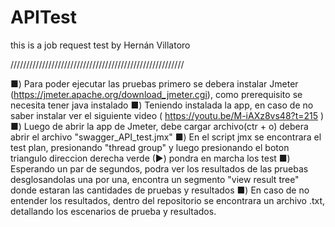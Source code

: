 # APITest
this is a job request test by Hernán Villatoro

///////////////////////////////////////////////////////

■) Para poder ejecutar las pruebas primero se debera instalar Jmeter (https://jmeter.apache.org/download_jmeter.cgi), como prerequisito se necesita tener java instalado
■) Teniendo instalada la app, en caso de no saber instalar ver el siguiente video ( https://youtu.be/M-iAXz8vs48?t=215 )
■) Luego de abrir la app de Jmeter, debe cargar archivo(ctr + o) debera abrir el archivo "swagger_API_test.jmx"
■) En el script jmx se encontrara el test plan, presionando "thread group" y luego presionando el boton triangulo direccion derecha verde (►) pondra en marcha los test
■) Esperando un par de segundos, podra ver los resultados de las pruebas desglosandolas una por una, encontra un segmento "view result tree" donde estaran las cantidades de      pruebas y resultados
■) En caso de no entender los resultados, dentro del repositorio se encontrara un archivo .txt, detallando los escenarios de prueba y resultados.
